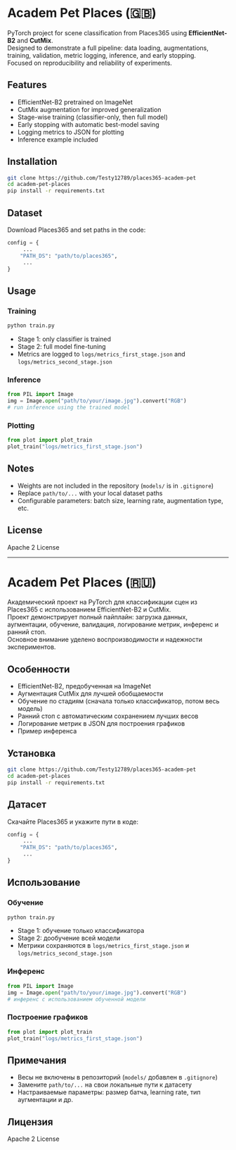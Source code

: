 # Academ Pet Places (🇬🇧)

PyTorch project for scene classification from Places365 using **EfficientNet-B2** and **CutMix**.  
Designed to demonstrate a full pipeline: data loading, augmentations, training, validation, metric logging, inference, and early stopping.  
Focused on reproducibility and reliability of experiments.  

## Features
- EfficientNet-B2 pretrained on ImageNet  
- CutMix augmentation for improved generalization  
- Stage-wise training (classifier-only, then full model)  
- Early stopping with automatic best-model saving  
- Logging metrics to JSON for plotting  
- Inference example included  

## Installation
```bash
git clone https://github.com/Testy12789/places365-academ-pet
cd academ-pet-places
pip install -r requirements.txt
```

## Dataset
Download Places365 and set paths in the code:
```python
config = {
     ...
    "PATH_DS": "path/to/places365",
     ...
}
```

## Usage

### Training
```bash
python train.py
```
- Stage 1: only classifier is trained  
- Stage 2: full model fine-tuning  
- Metrics are logged to `logs/metrics_first_stage.json` and `logs/metrics_second_stage.json`

### Inference
```python
from PIL import Image
img = Image.open("path/to/your/image.jpg").convert("RGB")
# run inference using the trained model
```

### Plotting
```python
from plot import plot_train
plot_train("logs/metrics_first_stage.json")
```

## Notes
- Weights are not included in the repository (`models/` is in `.gitignore`)  
- Replace `path/to/...` with your local dataset paths  
- Configurable parameters: batch size, learning rate, augmentation type, etc.  

## License
Apache 2 License

---

# Academ Pet Places (🇷🇺)

Академический проект на PyTorch для классификации сцен из Places365 с использованием EfficientNet-B2 и CutMix.  
Проект демонстрирует полный пайплайн: загрузка данных, аугментации, обучение, валидация, логирование метрик, инференс и ранний стоп.  
Основное внимание уделено воспроизводимости и надежности экспериментов.

## Особенности
- EfficientNet-B2, предобученная на ImageNet  
- Аугментация CutMix для лучшей обобщаемости  
- Обучение по стадиям (сначала только классификатор, потом весь модель)  
- Ранний стоп с автоматическим сохранением лучших весов  
- Логирование метрик в JSON для построения графиков  
- Пример инференса  

## Установка
```bash
git clone https://github.com/Testy12789/places365-academ-pet
cd academ-pet-places
pip install -r requirements.txt
```

## Датасет
Скачайте Places365 и укажите пути в коде:
```python
config = {
     ...
    "PATH_DS": "path/to/places365",
     ...
}
```

## Использование

### Обучение
```bash
python train.py
```
- Stage 1: обучение только классификатора  
- Stage 2: дообучение всей модели  
- Метрики сохраняются в `logs/metrics_first_stage.json` и `logs/metrics_second_stage.json`

### Инференс
```python
from PIL import Image
img = Image.open("path/to/your/image.jpg").convert("RGB")
# инференс с использованием обученной модели
```

### Построение графиков
```python
from plot import plot_train
plot_train("logs/metrics_first_stage.json")
```

## Примечания
- Весы не включены в репозиторий (`models/` добавлен в `.gitignore`)  
- Замените `path/to/...` на свои локальные пути к датасету  
- Настраиваемые параметры: размер батча, learning rate, тип аугментации и др.

## Лицензия
Apache 2 License
